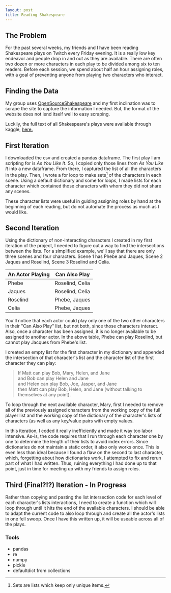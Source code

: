 ```yaml
---
layout: post
title: Reading Shakespeare
---
```

## The Problem

For the past several weeks, my friends and I have been reading Shakespeare plays on Twitch every Friday evening. It is a really low key endeavor and people drop in and out as they are available. There are often two dozen or more characters in each play to be divided among six to ten readers. Before each session, we spend about half an hour assigning roles, with a goal of preventing anyone from playing two characters who interact.

## Finding the Data

My group uses [OpenSourceShakespeare](https://www.opensourceshakespeare.org/views/plays/playmenu.php?WorkID=asyoulikeit) and my first inclination was to scrape the site to capture the information I needed. But, the format of the website does not lend itself well to easy scraping.

Luckily, the full text of all Shakespeare's plays were available through kaggle, [here.](https://www.kaggle.com/kingburrito666/shakespeare-plays)

## First Iteration

I downloaded the csv and created a pandas dataframe. The first play I am scripting for is *As You Like It*. So, I copied only those lines from *As You Like It* into a new dataframe. From there, I captured the list of all the characters in the play.  Then, I wrote a for loop to make sets[^fn-sets_explanation] of the characters in each scene. Using a default dictionary and some for loops, I made lists for each character which contained those characters with whom they did not share any scenes.

These character lists were useful in guiding assigning roles by hand at the beginning of each reading, but do not automate the process as much as I would like.

## Second Iteration

Using the dictionary of non-interacting characters I created in my first iteration of the project, I needed to figure out a way to find the intersections between the lists.  For a simplified example, we'll say that there are only three scenes and four characters.  Scene 1 has Phebe and Jaques, Scene 2 Jaques and Roselind, Scene 3 Roselind and Celia.

<table>
  <thead>
    <tr>
      <th>An Actor Playing</th>
      <th>Can Also Play</th>
    </tr>
  </thead>
  <tbody>
    <tr>
      <td>Phebe</td>
      <td>Roselind, Celia</td>
    </tr>
    <tr>
      <td>Jaques</td>
      <td>Roselind, Celia</td>
    </tr>
    <tr>
      <td>Roselind</td>
      <td>Phebe, Jaques</td>
    </tr>
    <tr>
      <td>Celia</td>
      <td>Phebe, Jaques</td>
    </tr>
  </tbody>
</table>

You'll notice that each actor could play only one of the two other characters in their "Can Also Play" list, but not both, since those characters interact.  Also, once a character has been assigned, it is no longer available to be assigned to another actor.  In the above table, Phebe can play Roselind, but cannot play Jacques from Phebe's list.  

I created an empty list for the first character in my dictionary and appended the intersection of that character's list and the character list of the first character they can play:

> If Matt can play Bob, Mary, Helen, and Jane <br>
> and Bob can play Helen and Jane <br>
> and Helen can play Bob, Joe, Jasper, and Jane <br>
> then Matt can play Bob, Helen, and Jane (without talking to themselves at any point).

To loop through the next available character, Mary, first I needed to remove all of the previously assigned characters from the working copy of the full player list and the working copy of the dictionary of the character's lists of characters (as well as any key/value pairs with empty values.

In this iteration, I coded it really inefficiently and made it way too labor intensive.  As-is, the code requires that I run through each character one by one to determine the length of their lists to avoid index errors.  Since dictionaries do not maintain a static order, it also only works once.  This is even less than ideal because I found a flaw on the second to last character, which, forgetting about how dictionaries work, I attempted to fix and rerun part of what I had written.  Thus, ruining everything I had done up to that point, just in time for meeting up with my friends to assign roles.

##  Third (Final?!?) Iteration - In Progress

Rather than copying and pasting the list intersection code for each level of each character's lists interactions, I need to create a function which will loop through until it hits the end of the available characters.  I should be able to adapt the current code to also loop through and create all the actor's lists in one fell swoop.  Once I have this written up, it will be useable across all of the plays.

### Tools
* pandas
* re
* numpy
* pickle
* defaultdict from collections



[^fn-sets_explanation]: Sets are lists which keep only unique items.